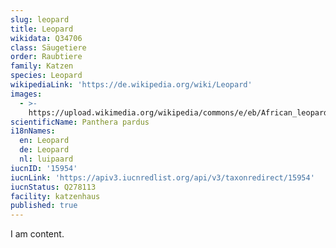 ```yaml
---
slug: leopard
title: Leopard
wikidata: Q34706
class: Säugetiere
order: Raubtiere
family: Katzen
species: Leopard
wikipediaLink: 'https://de.wikipedia.org/wiki/Leopard'
images:
  - >-
    https://upload.wikimedia.org/wikipedia/commons/e/eb/African_leopard,_Panthera_pardus_pardus,_near_Lake_Panic,_Kruger_National_Park,_South_Africa_(19448654130).jpg
scientificName: Panthera pardus
i18nNames:
  en: Leopard
  de: Leopard
  nl: luipaard
iucnID: '15954'
iucnLink: 'https://apiv3.iucnredlist.org/api/v3/taxonredirect/15954'
iucnStatus: Q278113
facility: katzenhaus
published: true
---
```


I am content.
